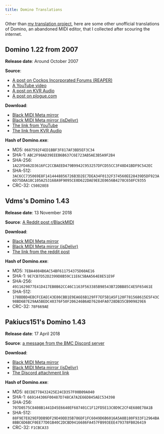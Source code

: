 ```yaml
---
title: Domino Translations
---
```


Other than [my translation project](https://github.com/Hans5958/Domino-English-Translation/), here are some other unofficial translations of Domino, an abandoned MIDI editor, that I collected after scouring the internet.

## Domino 1.22 from 2007 
  
**Release date**: Around October 2007

**Source**:

- [A post on Cockos Incorporated Forums (REAPER)](https://forum.cockos.com/showthread.php?t=21774)
- [A YouTube video](https://www.youtube.com/watch?v=EKZKdB6uGdY)
- [A post on KVR Audio](https://www.kvraudio.com/forum/viewtopic.php?t=296062)
- [A post on plogue.com](http://www.plogue.com/phpBB2/viewtopic.php?p=16795)

**Download**:

- [Black MIDI Meta mirror](https://github.com/Hans5958/Black-MIDI-Meta-No-History/raw/master/Domino%20Translations/Domino%201.22%20from%202007.rar)
- [Black MIDI Meta mirror (jsDelivr)](https://cdn.jsdelivr.net/gh/Hans5958/Black-MIDI-Meta-No-History/Domino%20Translations/Domino%201.22%20from%202007.rar)
- [The link from YouTube](https://drive.google.com/file/d/16Xq0wc-NBsgn0EihILF_9p7Nq48cESbk/view)
- [The link from KVR Audio](http://homepage.ntlworld.com/eidenk/Temp/Domino_122_English.zip)

**Hash of Domino.exe**:

- MD5: ``0687592F4ED1BBF3F817AF3BD5EF3C34``
- SHA-1: ``ABC2F98AD39EEEB6B637C6E723AB5AE3B5A9F2B4``
- SHA-256: ``1A22FD462D3616FC2CCBAEED479B9942C953257DFCD55CC3F48D41BDF9C542EC``
- SHA-512: ``3AC6CC735069E8F1414448856726B3D2EC7DEA34F0132F374560EE28439D5DF923A6D75DAA18C105A253168A9F9095CE0D622DAE9EE2E0656B4278C658FC9355``
- CRC-32: ``C50828E8``

## Vdms's Domino 1.43
  
**Release date**: 13 November 2018

**Source**: [A Reddit post r/BlackMIDI](https://www.reddit.com/r/BlackMIDI/comments/9whxmh/midi_editing_software_by_takabosoft_domino/)  

**Download**:

- [Black MIDI Meta mirror](https://github.com/Hans5958/Black-MIDI-Meta-No-History/raw/master/Domino%20Translations/Vdms's%20Domino%201.43.rar)
- [Black MIDI Meta mirror (jsDelivr)](https://cdn.jsdelivr.net/gh/Hans5958/Black-MIDI-Meta-No-History/Domino%20Translations/Vdms's%20Domino%201.43.rar)
- [The link from the reddit post](https://www.mediafire.com/file/rftudznerz6t16i/Domino_143_English_Ver_0.1.rar/file)

**Hash of Domino.exe**:

- MD5: ``7EBA4084B6AC54BF611754375D60AE16``
- SHA-1: ``9E7CB7D52D2399D8B59C11E6C5BAA564E8E51E9F``
- SHA-256: ``4911629877E41D417EB0B62CC46C1163F563385B98543B72DBB85C4E5F65461E``
- SHA-512: ``178BDBD4EBCFCEAEC43E86CBB1E9EA6E6B129FF7EF5B1A5F120F781568615E5F43C98BD6B7E29AA5BEDC40376F50F206246B6AD76284FA0728DB35CB909829E6``
- CRC-32: ``78F669AE``

## Pakiucs151's Domino 1.43

**Release date**: 17 April 2018

**Source**: [a message from the BMC Discord server](https://discord.com/channels/139268201803546624/387414720837320706/435636669329309696)

**Download**:

- [Black MIDI Meta mirror](https://github.com/Hans5958/Black-MIDI-Meta-No-History/raw/master/Domino%20Translations/Pakiucs151's%20Domino%201.43.rar)
- [Black MIDI Meta mirror (jsDelivr)](https://cdn.jsdelivr.net/gh/Hans5958/Black-MIDI-Meta-No-History/Domino%20Translations/Pakiucs151's%20Domino%201.43.rar)
- [The Discord attachment link](https://cdn.discordapp.com/attachments/387414720837320706/435636668012429312/Domino_1.43_Translated.rar)

**Hash of Domino.exe**:

- MD5: ``8ECDE778432425E24CD357F00B09A040``
- SHA-1: ``669144306F00487D748CA7A2E66D845AEC534398``
- SHA-256: ``707D0575C8408B1441D45E6640EF687401C1F12FD5E13C0D9C2CF4E680E78A1B``
- SHA-512: ``88F9E7E829EFDDB9DF29D49DD35B786DF1FC6049D6B6016A5A8B180F933F12964BA8BBC6D6BCF0EE77D01B40C2DCBD9416686FA457FB993EEE479378FB026419``
- CRC-32: ``F1CBCA33``